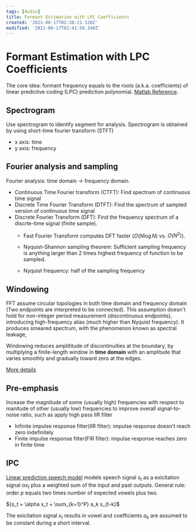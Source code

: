 ```yaml
---
tags: [Audio]
title: Formant Estimation with LPC Coefficients
created: '2021-06-17T02:38:21.128Z'
modified: '2021-06-17T02:41:50.340Z'
---
```


# Formant Estimation with LPC Coefficients
The core idea: formant frequency equals to the roots (a.k.a. coefficients) of linear predictive coding (LPC) prediction polynomial. [Matlab Reference](https://www.mathworks.com/help/signal/ug/formant-estimation-with-lpc-coefficients.html?s_tid=srchtitle).

## Spectrogram
Use spectrogram to identify segment for analysis. Spectrogram is obtained by using short-time fourier transform (STFT)
- x axis: time
- y axis: frequency 

## Fourier analysis and sampling

Fourier analysis: time domain $\rightarrow$ frequency domain.
- Continuous Time Fourier transform (CTFT): Find spectrum of continuous time signal
- Discrete Time Fourier Transform (DTFT): Find the spectrum of sampled version of continuous time signal
- Discrete Fourier Transform (DFT): Find the frequency spectrum of a discrte-time signal (finite sample). 
  - Fast Fourier Transform computes DFT faster ($O(N \log N)$ vs. $O(N^2)$).

  - Nyquist–Shannon sampling theorem: Sufficient sampling frequency is anything larger than 2 times highest frequency of function to be sampled.

  - Nyquist frequency: half of the sampling frequency

## Windowing 

FFT assume circular topologies in both time domain and frequency domain (Two endpoints are interpreted to be connected). This assumption doesn't hold for non-integer period measurement (discontinuous endpoints), introducing high-frequency alias (much higher than Nyquist frequency). It produces smeared spectrum, with the phenomenon known as spectral leakage,

Windowing reduces amplititude of discontinuities at the boundary, by multiplying a finite-length window in **time domain** with an amplitude that varies smoothly and gradually toward zero at the edges.

[More details](https://download.ni.com/evaluation/pxi/Understanding%20FFTs%20and%20Windowing.pdf)

## Pre-emphasis

Incease the magnitude of some (usually high) frequencies with respect to manitude of other (usually low) frequencies to improve overall signal-to-noise ratio, such as apply high pass IIR filter

- Infinite impulse response filter(IIR filter): impulse response doesn't reach zero indefinitely 
- Finite impulse response filter(FIR filter): impulse response reaches zero in finite time

## IPC

[Linear prediction speech model](http://scribblethink.org/Work/lipsync91/lipsync91.pdf) models speech signal $s_t$ as a exicitation signal $\alpha x_t$ plus a weighted sum of the input and past outputs. General rule: order ${p}$ equals two times number of expected vowels plus two.

${s_t = \alpha x_t + \sum_{k=1}^P} a_k s_{t-k}$

The exicitation signal $x_t$ results in vowel and coefficients $a_k$ are assumed to be constant during a short interval.


